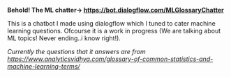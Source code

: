 **Behold! The ML chatter-> https://bot.dialogflow.com/MLGlossaryChatter**

This is a chatbot I made using dialogflow which I tuned to cater machine learning questions. Ofcourse it is a work in progress (We are talking about ML topics! Never ending..i know right!).

*Currently the questions that it answers are from https://www.analyticsvidhya.com/glossary-of-common-statistics-and-machine-learning-terms/*
